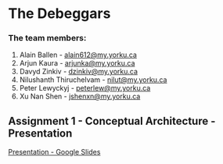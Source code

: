 # The Debeggars

### The team members:
1. Alain Ballen - <alain612@my.yorku.ca>
2. Arjun Kaura - <arjunka@my.yorku.ca>
3. Davyd Zinkiv - <dzinkiv@my.yorku.ca>
4. Nilushanth Thiruchelvam - <nilut@my.yorku.ca>
5. Peter Lewyckyj - <peterlew@my.yorku.ca>
6. Xu Nan Shen - <jshenxn@my.yorku.ca>

## Assignment 1 - Conceptual Architecture - Presentation
[Presentation - Google Slides]([https://docs.google.com/presentation/d/11lFOwYFlJZ_FJkNCPLy7FtYN2fSNOHvpnXK_t4dfV5o/edit?usp=sharing])
